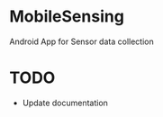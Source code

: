 MobileSensing
=============

Android App for Sensor data collection

TODO
====

* Update documentation
